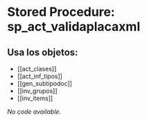 # Stored Procedure: sp_act_validaplacaxml

## Usa los objetos:
- [[act_clases]]
- [[act_inf_tipos]]
- [[gen_subtipodoc]]
- [[inv_grupos]]
- [[inv_items]]

*No code available.*
